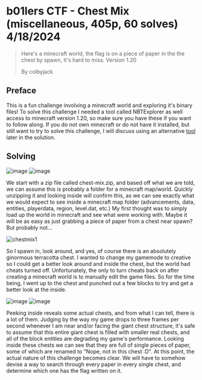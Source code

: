 # b01lers CTF - Chest Mix (miscellaneous, 405p, 60 solves) 4/18/2024

> Here's a minecraft world, the flag is on a piece of paper in the the chest by spawn, it's hard to miss. Version 1.20
> 
> By colbyjack

## Preface
This is a fun challenge involving a minecraft world and exploring it's binary files! To solve this challenge I needed a tool called NBTExplorer as well access to minecraft version 1.20, so make sure you have these if you want to follow along. If you do not own minecraft or do not have it installed, but still want to try to solve this challenge, I will discuss using an alternative [tool](https://unmined.net/downloads/) later in the solution.

## Solving
![image](https://github.com/heathbar019/Writeups/assets/114100890/d14ae1ee-853a-4bfc-9e07-e8827ba9b560)
![image](https://github.com/heathbar019/Writeups/assets/114100890/70e24912-75b2-40f9-8f0f-5846694cd4a3)

We start with a zip file called chest-mix.zip, and based off what we are told, we can assume this is probably a folder for a minecraft map/world. Quickly unzipping it and looking inside will confirm this, as we can see exactly what we would expect to see inside a minecraft map folder (advancements, data, entities, playerdata, region, level.dat, etc.) My first thought was to simply load up the world in minecraft and see what were working with. Maybe it will be as easy as just grabbing a piece of paper from a chest near spawn? But probably not...

![chestmix1](https://github.com/heathbar019/Writeups/assets/114100890/81f6edc1-c8c0-4be4-92d6-64372e396d12)

So I spawn in, look around, and yes, of course there is an absolutely ginormous terracotta chest. I wanted to change my gamemode to creative so I could get a better look around and inside the chest, but the world had cheats turned off. Unfortunately, the only to turn cheats back on after creating a minecraft world is to manually edit the game files. So for the time being, I went up to the chest and punched out a few blocks to try and get a better look at the inside.

![image](https://github.com/heathbar019/Writeups/assets/114100890/140aa10b-15c7-45d8-b4de-795412db31cb)
![image](https://github.com/heathbar019/Writeups/assets/114100890/c2438897-4c69-4c02-97e4-cc8ca6767178)


Peeking inside reveals some actual chests, and from what I can tell, there is a lot of them. Judging by the way my game drops to three frames per second whenever I am near and/or facing the giant chest structure, it's safe to assume that this entire giant chest is filled with smaller real chests, and all of the block entities are degrading my game's performance. Looking inside these chests we can see that they are full of single pieces of paper, some of which are renamed to "Nope, not in this chest :D". At this point, the actual nature of this challenge becomes clear. We will have to somehow devise a way to search through every paper in every single chest, and determine which one has the flag written on it.
